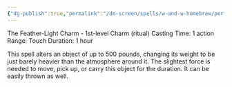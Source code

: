 ```yaml
---
{"dg-publish":true,"permalink":"/dm-screen/spells/w-and-w-homebrew/perfusorius/"}
---
```


The Feather-Light Charm - 1st-level Charm (ritual) 
Casting Time: 1 action 
Range: Touch 
Duration: 1 hour 

This spell alters an object of up to 500 pounds, changing its weight to be just barely heavier than the atmosphere around it. The slightest force is needed to move, pick up, or carry this object for the duration. It can be easily thrown as well. 